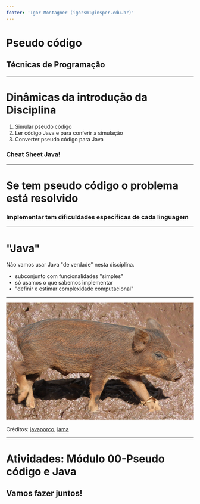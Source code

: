 ```yaml
---
footer: 'Igor Montagner (igorsm1@insper.edu.br)'
---
```


<!-- _class: front -->

# Pseudo código

## Técnicas de Programação

--------

# Dinâmicas da introdução da Disciplina

1. Simular pseudo código
2. Ler código Java e para conferir a simulação
3. Converter pseudo código para Java

### Cheat Sheet Java!

----------------

<!-- _class: front -->

# Se tem pseudo código o problema está resolvido

### Implementar tem dificuldades específicas de cada linguagem

----------------------------

# "Java"

Não vamos usar Java "de verdade" nesta disciplina.

- subconjunto com funcionalidades "simples"
- só usamos o que sabemos implementar
- "definir e estimar complexidade computacional"

-------

![width:800px](javaporco.png)

Créditos: [javaporco](https://flickr.com/photos/luizmrocha/4777371771), [lama](https://commons.wikimedia.org/wiki/File:Mud_closeup.jpg)

-------------------

<!-- _class: front -->

# Atividades: Módulo 00-Pseudo código e Java

## Vamos fazer juntos!
